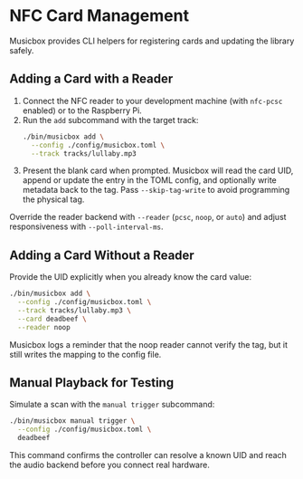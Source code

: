 # NFC Card Management

Musicbox provides CLI helpers for registering cards and updating the library safely.

## Adding a Card with a Reader

1. Connect the NFC reader to your development machine (with `nfc-pcsc` enabled) or to the Raspberry Pi.
2. Run the `add` subcommand with the target track:
   ```bash
   ./bin/musicbox add \
     --config ./config/musicbox.toml \
     --track tracks/lullaby.mp3
   ```
3. Present the blank card when prompted. Musicbox will read the card UID, append or update the entry in the TOML config, and optionally write metadata back to the tag. Pass `--skip-tag-write` to avoid programming the physical tag.

Override the reader backend with `--reader` (`pcsc`, `noop`, or `auto`) and adjust responsiveness with `--poll-interval-ms`.

## Adding a Card Without a Reader

Provide the UID explicitly when you already know the card value:

```bash
./bin/musicbox add \
  --config ./config/musicbox.toml \
  --track tracks/lullaby.mp3 \
  --card deadbeef \
  --reader noop
```

Musicbox logs a reminder that the noop reader cannot verify the tag, but it still writes the mapping to the config file.

## Manual Playback for Testing

Simulate a scan with the `manual trigger` subcommand:

```bash
./bin/musicbox manual trigger \
  --config ./config/musicbox.toml \
  deadbeef
```

This command confirms the controller can resolve a known UID and reach the audio backend before you connect real hardware.
